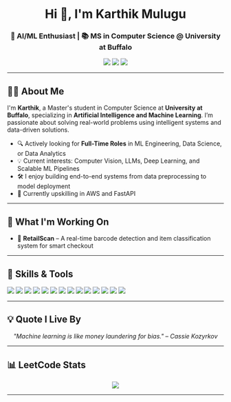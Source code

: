 <!-- HEADER -->
<h1 align="center">Hi 👋, I'm Karthik Mulugu</h1>
<h3 align="center">🚀 AI/ML Enthusiast | 📚 MS in Computer Science @ University at Buffalo</h3>

<p align="center">
  <a href="https://www.linkedin.com/in/karthikmulugu" target="_blank"><img src="https://img.shields.io/badge/LinkedIn-blue?style=for-the-badge&logo=linkedin"></a>
  <a href="mailto:karthikmulugu14@gmail.com" target="_blank"><img src="https://img.shields.io/badge/Gmail-red?style=for-the-badge&logo=gmail&logoColor=white"></a>
  <a href="https://portfolio-five-beryl-19.vercel.app" target="_blank"><img src="https://img.shields.io/badge/Portfolio-000000?style=for-the-badge&logo=About.me&logoColor=white"></a>
</p>

---

## 🧑‍💻 About Me

I'm **Karthik**, a Master's student in Computer Science at **University at Buffalo**, specializing in **Artificial Intelligence and Machine Learning**. I’m passionate about solving real-world problems using intelligent systems and data-driven solutions.

- 🔍 Actively looking for **Full-Time Roles** in ML Engineering, Data Science, or Data Analytics  
- 💡 Current interests: Computer Vision, LLMs, Deep Learning, and Scalable ML Pipelines  
- 🛠️ I enjoy building end-to-end systems from data preprocessing to model deployment  
- 🌱 Currently upskilling in AWS and FastAPI

---

## 🚀 What I'm Working On

- 🛒 **RetailScan** – A real-time barcode detection and item classification system for smart checkout  

---

## 🧠 Skills & Tools

<p align="left">
  <img src="https://img.shields.io/badge/Python-3670A0?style=for-the-badge&logo=python&logoColor=white" />
  <img src="https://img.shields.io/badge/TensorFlow-FF6F00?style=for-the-badge&logo=tensorflow&logoColor=white" />
  <img src="https://img.shields.io/badge/PyTorch-EE4C2C?style=for-the-badge&logo=pytorch&logoColor=white" />
  <img src="https://img.shields.io/badge/Scikit--Learn-F7931E?style=for-the-badge&logo=scikit-learn&logoColor=white" />
  <img src="https://img.shields.io/badge/OpenCV-5C3EE8?style=for-the-badge&logo=opencv&logoColor=white" />
  <img src="https://img.shields.io/badge/NumPy-013243?style=for-the-badge&logo=numpy&logoColor=white" />
  <img src="https://img.shields.io/badge/Pandas-150458?style=for-the-badge&logo=pandas&logoColor=white" />
  <img src="https://img.shields.io/badge/Matplotlib-11557C?style=for-the-badge&logo=matplotlib&logoColor=white" />
  <img src="https://img.shields.io/badge/Seaborn-4C8CBF?style=for-the-badge" />
  <img src="https://img.shields.io/badge/NLP-8E44AD?style=for-the-badge" />
  <img src="https://img.shields.io/badge/Computer%20Vision-2C3E50?style=for-the-badge" />
  <img src="https://img.shields.io/badge/SQL-4479A1?style=for-the-badge&logo=mysql&logoColor=white" />
  <img src="https://img.shields.io/badge/Tableau-E97627?style=for-the-badge&logo=tableau&logoColor=white" />
  <img src="https://img.shields.io/badge/Git-F05032?style=for-the-badge&logo=git&logoColor=white" />
</p>

---

## 💡 Quote I Live By

<p align="center"><i>"Machine learning is like money laundering for bias." – Cassie Kozyrkov</i></p>

---

## 📊 LeetCode Stats

<p align="center">
  <img src="https://leetcard.jacoblin.cool/karthikmulugu14?theme=dark&ext=heatmap" />
</p>

---

